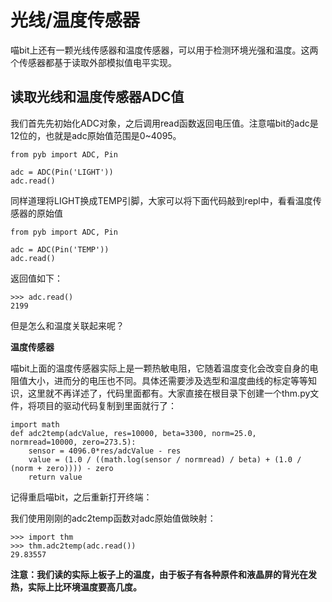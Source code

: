 # 光线/温度传感器   

喵bit上还有一颗光线传感器和温度传感器，可以用于检测环境光强和温度。这两个传感器都基于读取外部模拟值电平实现。

## 读取光线和温度传感器ADC值

我们首先先初始化ADC对象，之后调用read函数返回电压值。注意喵bit的adc是12位的，也就是adc原始值范围是0~4095。

	from pyb import ADC, Pin

	adc = ADC(Pin('LIGHT'))
	adc.read()

同样道理将LIGHT换成TEMP引脚，大家可以将下面代码敲到repl中，看看温度传感器的原始值

	from pyb import ADC, Pin

	adc = ADC(Pin('TEMP'))
	adc.read()

返回值如下：

	>>> adc.read()
	2199

但是怎么和温度关联起来呢？


**温度传感器**

喵bit上面的温度传感器实际上是一颗热敏电阻，它随着温度变化会改变自身的电阻值大小，进而分的电压也不同。具体还需要涉及选型和温度曲线的标定等等知识，这里就不再详述了，代码里面都有。大家直接在根目录下创建一个thm.py文件，将项目的驱动代码复制到里面就行了：

	import math
	def adc2temp(adcValue, res=10000, beta=3300, norm=25.0, normread=10000, zero=273.5):
	    sensor = 4096.0*res/adcValue - res
	    value = (1.0 / ((math.log(sensor / normread) / beta) + (1.0 / (norm + zero)))) - zero
	    return value


记得重启喵bit，之后重新打开终端：

我们使用刚刚的adc2temp函数对adc原始值做映射：

	>>> import thm
	>>> thm.adc2temp(adc.read())
	29.83557

**注意：我们读的实际上板子上的温度，由于板子有各种原件和液晶屏的背光在发热，实际上比环境温度要高几度。**
